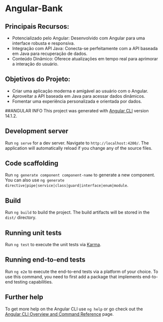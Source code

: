 # Angular-Bank

## Principais Recursos:
- Potencializado pelo Angular: Desenvolvido com Angular para uma interface robusta e responsiva.
- Integração com API Java: Conecta-se perfeitamente com a API baseada em Java para recuperação de dados.
- Conteúdo Dinâmico: Oferece atualizações em tempo real para aprimorar a interação do usuário.

## Objetivos do Projeto:
- Criar uma aplicação moderna e amigável ao usuário com o Angular.
- Aproveitar a API baseada em Java para acessar dados dinâmicos.
- Fomentar uma experiência personalizada e orientada por dados.

##ANGULAR INFO
This project was generated with [Angular CLI](https://github.com/angular/angular-cli) version 14.1.2.

## Development server

Run `ng serve` for a dev server. Navigate to `http://localhost:4200/`. The application will automatically reload if you change any of the source files.

## Code scaffolding

Run `ng generate component component-name` to generate a new component. You can also use `ng generate directive|pipe|service|class|guard|interface|enum|module`.

## Build

Run `ng build` to build the project. The build artifacts will be stored in the `dist/` directory.

## Running unit tests

Run `ng test` to execute the unit tests via [Karma](https://karma-runner.github.io).

## Running end-to-end tests

Run `ng e2e` to execute the end-to-end tests via a platform of your choice. To use this command, you need to first add a package that implements end-to-end testing capabilities.

## Further help

To get more help on the Angular CLI use `ng help` or go check out the [Angular CLI Overview and Command Reference](https://angular.io/cli) page.
